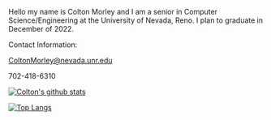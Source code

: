 Hello my name is Colton Morley and I am a senior in Computer Science/Engineering at the University of Nevada, Reno.  I plan to graduate in December of 2022.

Contact Information: 

ColtonMorley@nevada.unr.edu

702-418-6310

[![Colton's github stats](https://github-readme-stats.vercel.app/api?username=coltonmorley&count_private=true&show_icons=true&theme=radical&hide_rank=false)](https://github.com/anuraghazra/github-readme-stats)

[![Top Langs](https://github-readme-stats.vercel.app/api/top-langs/?username=coltonmorley)](https://github.com/coltonmorley/github-readme-stats)

<!---
coltonmorley/coltonmorley is a ✨ special ✨ repository because its `README.md` (this file) appears on your GitHub profile.
You can click the Preview link to take a look at your changes.
--->
